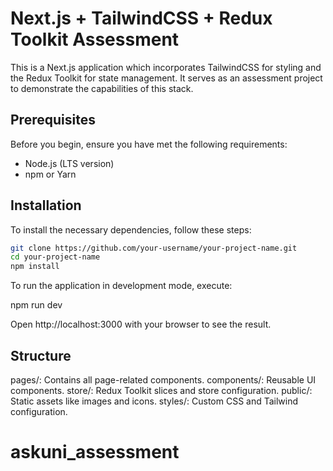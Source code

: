 # Next.js + TailwindCSS + Redux Toolkit Assessment

This is a Next.js application which incorporates TailwindCSS for styling and the Redux Toolkit for state management. It serves as an assessment project to demonstrate the capabilities of this stack.

## Prerequisites

Before you begin, ensure you have met the following requirements:

- Node.js (LTS version)
- npm or Yarn

## Installation

To install the necessary dependencies, follow these steps:

```bash
git clone https://github.com/your-username/your-project-name.git
cd your-project-name
npm install
```

To run the application in development mode, execute:

npm run dev

Open http://localhost:3000 with your browser to see the result.

## Structure

pages/: Contains all page-related components.
components/: Reusable UI components.
store/: Redux Toolkit slices and store configuration.
public/: Static assets like images and icons.
styles/: Custom CSS and Tailwind configuration.
# askuni_assessment
